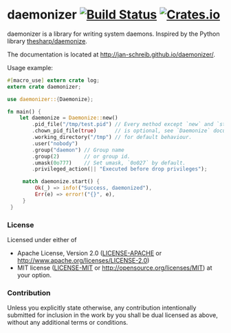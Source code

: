 daemonizer [![Build Status](https://travis-ci.org/jan-schreib/daemonizer.svg?branch=master)](https://travis-ci.org/jan-schreib/daemonizer)
[![Crates.io](https://img.shields.io/crates/v/daemonizer.svg)](https://crates.io/crates/daemonizer)
=========


daemonizer is a library for writing system daemons. Inspired by the Python library [thesharp/daemonize](https://github.com/thesharp/daemonize).

The documentation is located at http://jan-schreib.github.io/daemonizer/.

Usage example:

```rust
#[macro_use] extern crate log;
extern crate daemonizer;

use daemonizer::{Daemonize};

fn main() {
    let daemonize = Daemonize::new()
        .pid_file("/tmp/test.pid") // Every method except `new` and `start`
        .chown_pid_file(true)      // is optional, see `Daemonize` documentation
        .working_directory("/tmp") // for default behaviour.
        .user("nobody")
        .group("daemon") // Group name
        .group(2)        // or group id.
        .umask(0o777)    // Set umask, `0o027` by default.
        .privileged_action(|| "Executed before drop privileges");

     match daemonize.start() {
         Ok(_) => info!("Success, daemonized"),
         Err(e) => error!("{}", e),
     }
 }
```

### License

Licensed under either of
 * Apache License, Version 2.0 ([LICENSE-APACHE](LICENSE-APACHE) or http://www.apache.org/licenses/LICENSE-2.0)
 * MIT license ([LICENSE-MIT](LICENSE-MIT) or http://opensource.org/licenses/MIT)
at your option.

### Contribution

Unless you explicitly state otherwise, any contribution intentionally submitted
for inclusion in the work by you shall be dual licensed as above, without any
additional terms or conditions.
